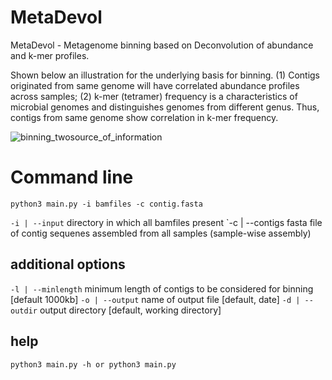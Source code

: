 # MetaDevol

MetaDevol - Metagenome binning based on Deconvolution of abundance and k-mer profiles. 

Shown below an illustration for the underlying basis for binning.
(1) Contigs originated from same genome will have correlated abundance profiles across samples;
(2) k-mer (tetramer) frequency is a characteristics of microbial genomes and distinguishes genomes from different genus. Thus, contigs from same genome show correlation in k-mer frequency.

![binning_twosource_of_information](https://user-images.githubusercontent.com/29796007/227135720-bee8b197-3b8a-4020-9582-4c917a2b9b0a.png)

# Command line
`python3 main.py -i bamfiles -c contig.fasta`

`-i | --input` directory in which all bamfiles present
`-c | --contigs fasta file of contig sequenes assembled from all samples (sample-wise assembly)

## additional options

`-l | --minlength` minimum length of contigs to be considered for binning [default 1000kb]
`-o | --output` name of output file [default, date]
`-d | --outdir` output directory [default, working directory]

## help
`python3 main.py -h or python3 main.py`
